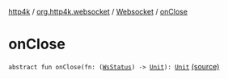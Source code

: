 [http4k](../../index.md) / [org.http4k.websocket](../index.md) / [Websocket](index.md) / [onClose](./on-close.md)

# onClose

`abstract fun onClose(fn: (`[`WsStatus`](../-ws-status/index.md)`) -> `[`Unit`](https://kotlinlang.org/api/latest/jvm/stdlib/kotlin/-unit/index.html)`): `[`Unit`](https://kotlinlang.org/api/latest/jvm/stdlib/kotlin/-unit/index.html) [(source)](https://github.com/http4k/http4k/blob/master/http4k-core/src/main/kotlin/org/http4k/websocket/websocket.kt#L18)